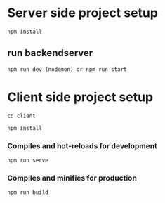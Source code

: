 # Server side project setup

```
npm install
```

## run backendserver

```
npm run dev (nodemon) or npm run start
```

# Client side project setup

```
cd client
```

```
npm install
```

### Compiles and hot-reloads for development

```
npm run serve
```

### Compiles and minifies for production

```
npm run build
```
